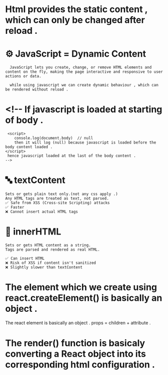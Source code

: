 # Html provides the static content , which can only be changed after reload .

# ⚙️ JavaScript = Dynamic Content
      JavaScript lets you create, change, or remove HTML elements and content on the fly, making the page interactive and responsive to user actions or data.

      while using javascript we can create dynamic behaviour , which can be rendered without reload .


#    <!-- If javascript is loaded at starting of body .
     <script> 
        console.log(document.body)  // null
        then it will log (null) because javascript is loaded before the body content loaded .
    </script> 
     hence javascript loaded at the last of the body content .
    -->


#   🔤 textContent
    Sets or gets plain text only.(not any css apply .)
    Any HTML tags are treated as text, not parsed.
    ✅ Safe from XSS (Cross-site Scripting) attacks
    ✅ Faster
    ❌ Cannot insert actual HTML tags


#   🧱 innerHTML
    Sets or gets HTML content as a string.
    Tags are parsed and rendered as real HTML.  

    ✅ Can insert HTML
    ❌ Risk of XSS if content isn't sanitized
    ❌ Slightly slower than textContent  


# The element which we create using react.createElement() is basically an object .
   The react element is basically an object .
   props = children + attribute .

# The render() function is basicaly converting a React object into its corresponding html configuration .  